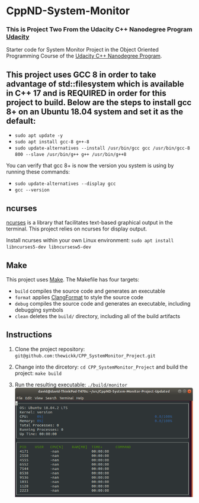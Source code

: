 # CppND-System-Monitor

### This is Project Two From the Udacity C++ Nanodegree Program [Udacity](https://www.udacity.com)

Starter code for System Monitor Project in the Object Oriented Programming Course of the [Udacity C++ Nanodegree Program](https://www.udacity.com/course/c-plus-plus-nanodegree--nd213). 



## This project uses GCC 8 in order to take advantage of std::filesystem which is available in C++ 17 and is REQUIRED in order for this project to build. Below are the steps to install gcc 8+ on an Ubuntu 18.04 system and set it as the default:
* `sudo apt update -y`
* `sudo apt install gcc-8 g++-8`
* `sudo update-alternatives --install /usr/bin/gcc gcc /usr/bin/gcc-8 800 --slave /usr/bin/g++ g++ /usr/bin/g++8`

You can verify that gcc 8+ is now the version you system is using by running these commands:
* `sudo update-alternatives --display gcc`
* `gcc --version`

## ncurses
[ncurses](https://www.gnu.org/software/ncurses/) is a library that facilitates text-based graphical output in the terminal. This project relies on ncurses for display output.


Install ncurses within your own Linux environment: `sudo apt install libncurses5-dev libncursesw5-dev`

## Make
This project uses [Make](https://www.gnu.org/software/make/). The Makefile has four targets:
* `build` compiles the source code and generates an executable
* `format` applies [ClangFormat](https://clang.llvm.org/docs/ClangFormat.html) to style the source code
* `debug` compiles the source code and generates an executable, including debugging symbols
* `clean` deletes the `build/` directory, including all of the build artifacts

## Instructions

1. Clone the project repository: `git@github.com:thewickk/CPP_SystemMonitor_Project.git`

2. Change into the dircetory: `cd CPP_SystemMonitor_Project` and build the project: `make build`

3. Run the resulting executable: `./build/monitor`
![Starting System Monitor](images/starting_monitor.png)


